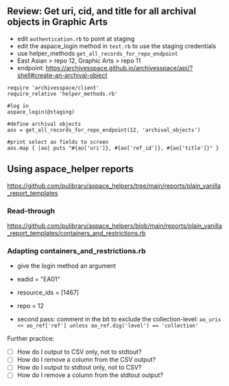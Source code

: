## Review: Get uri, cid, and title for all archival objects in Graphic Arts
- edit `authentication.rb` to point at staging
- edit the aspace_login method in `test.rb` to use the staging credentials
- use helper_methods `get_all_records_for_repo_endpoint`
- East Asian > repo 12, Graphic Arts > repo 11
- endpoint: https://archivesspace.github.io/archivesspace/api/?shell#create-an-archival-object
```
require 'archivesspace/client'
require_relative 'helper_methods.rb'

#log in
aspace_login(@staging)

#define archival objects
aos = get_all_records_for_repo_endpoint(12, 'archival_objects')

#print select ao fields to screen
aos.map { |ao| puts "#{ao['uri']}, #{ao['ref_id']}, #{ao['title']}" }
```

## Using aspace_helper reports
https://github.com/pulibrary/aspace_helpers/tree/main/reports/plain_vanilla_report_templates

### Read-through
https://github.com/pulibrary/aspace_helpers/blob/main/reports/plain_vanilla_report_templates/containers_and_restrictions.rb

### Adapting containers_and_restrictions.rb
- give the login method an argument
- eadid = "EA01"
- resource_ids = [1467]
- repo = 12

- second pass: comment in the bit to exclude the collection-level: `ao_uris << ao_ref['ref'] unless ao_ref.dig('level') == 'collection'`

Further practice:
- [ ] How do I output to CSV only, not to stdtout?
- [ ] How do I remove a column from the CSV output?
- [ ] How do I output to stdtout only, not to CSV?
- [ ] How do I remove a column from the stdtout output?
